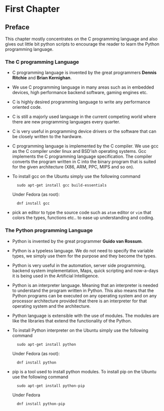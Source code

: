 # First Chapter

## Preface

This chapter mostly concentrates on the C programming language and also gives out little bit python scripts to encourage the reader to learn the Python programming language.

### The C programming Language

* C programming language is invented by the great programmers **Dennis Ritchie** and **Brian Kernighan**.
* We use C programming language in many areas such as in embedded devices, high performance backend software, gaming engines etc.
* C is highly desired programming language to write any performance oriented code.
* C is still a majorly used language in the current competing world where there are new programming languages every quarter.
* C is very useful in programming device drivers or the software that can be closely written to the hardware.
* C programming language is implemented by the C compiler. We use gcc as the C compiler under linux and BSD'ish operating systems. Gcc implements the C programming language specification. The compiler converts the program written in C into the binary program that is suited for the given architecture (X86, ARM, PPC, MIPS and so on).
* To install gcc on the Ubuntu simply use the following command

        sudo apt-get install gcc build-essentials

  Under Fedora (as root):

        dnf install gcc
* pick an editor to type the source code such as `atom` editor or `vim` that colors the types, functions etc.. to ease up understanding and coding.

### The Python programming Language

* Python is invented by the great programmer **Guido van Rossum**.
* Python is a typeless language. We do not need to specify the variable types, we simply use them for the purpose and they become the types.
* Python is very useful in the automation, server side programming, backend system implementation, Maps, quick scripting and now-a-days it is being used in the Artificial Intelligence.
* Python is an interpreter language. Meaning that an interpreter is needed to understand the program written in Python. This also means that the Python programs can be executed on any operating system and on any processor architecture provided that there is an interpreter for that operating system and the architecture.
* Python language is extensible with the use of modules. The modules are like the libraries that extend the functionality of the Python.
* To install Python interpreter on the Ubuntu simply use the following command

        sudo apt-get install python

  Under Fedora (as root):

        dnf install python
* pip is a tool used to install python modules. To install pip on the Ubuntu use the following command

        sudo apt-get install python-pip

  Under Fedora

        dnf install python-pip
